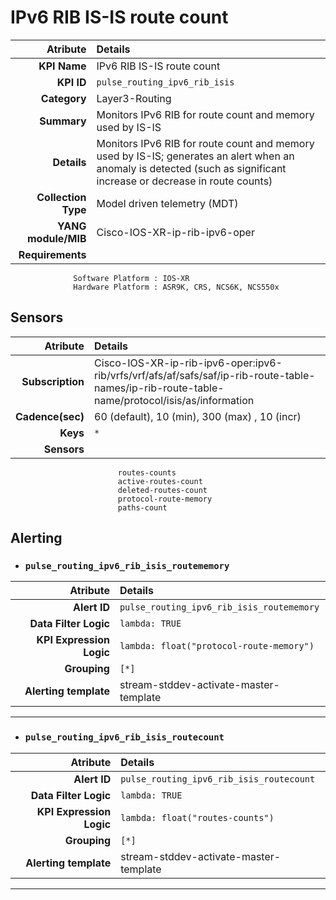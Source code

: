 
IPv6 RIB IS-IS route count
====
Atribute|Details
---:|:---
**KPI Name**    | IPv6 RIB IS-IS route count
**KPI ID**      | `pulse_routing_ipv6_rib_isis`
**Category**    | Layer3-Routing
**Summary**     | Monitors IPv6 RIB for route count and memory used by IS-IS
**Details**     | Monitors IPv6 RIB for route count and memory used by IS-IS; generates an alert when an anomaly is detected (such as significant increase or decrease in route counts)
**Collection Type** | Model driven telemetry (MDT)
**YANG module/MIB** | Cisco-IOS-XR-ip-rib-ipv6-oper
**Requirements**    |
                  Software Platform : IOS-XR
                  Hardware Platform : ASR9K, CRS, NCS6K, NCS550x
Sensors
---
Atribute|Details
---:|:---
**Subscription** | Cisco-IOS-XR-ip-rib-ipv6-oper:ipv6-rib/vrfs/vrf/afs/af/safs/saf/ip-rib-route-table-names/ip-rib-route-table-name/protocol/isis/as/information
**Cadence(sec)** | 60 (default), 10 (min), 300 (max) , 10 (incr)
**Keys**         | `*`
**Sensors**      |
                            routes-counts
                            active-routes-count
                            deleted-routes-count
                            protocol-route-memory
                            paths-count
     
Alerting
---

* ### `pulse_routing_ipv6_rib_isis_routememory`
Atribute|Details
---:|:---
**Alert ID**             | ```pulse_routing_ipv6_rib_isis_routememory```
**Data Filter Logic**    | ```lambda: TRUE```
**KPI Expression Logic** | ```lambda: float("protocol-route-memory")```
**Grouping**             | ```[*]```
**Alerting template**    | stream-stddev-activate-master-template
---

* ### `pulse_routing_ipv6_rib_isis_routecount`
Atribute|Details
---:|:---
**Alert ID**             | ```pulse_routing_ipv6_rib_isis_routecount```
**Data Filter Logic**    | ```lambda: TRUE```
**KPI Expression Logic** | ```lambda: float("routes-counts")```
**Grouping**             | ```[*]```
**Alerting template**    | stream-stddev-activate-master-template
---


